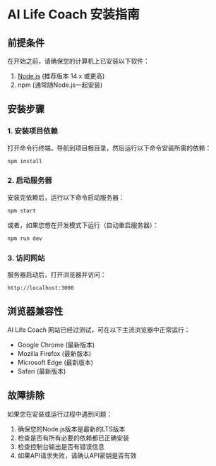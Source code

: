 # AI Life Coach 安装指南

## 前提条件

在开始之前，请确保您的计算机上已安装以下软件：

1. [Node.js](https://nodejs.org/) (推荐版本 14.x 或更高)
2. npm (通常随Node.js一起安装)

## 安装步骤

### 1. 安装项目依赖

打开命令行终端，导航到项目根目录，然后运行以下命令安装所需的依赖：

```bash
npm install
```

### 2. 启动服务器

安装完依赖后，运行以下命令启动服务器：

```bash
npm start
```

或者，如果您想在开发模式下运行（自动重启服务器）：

```bash
npm run dev
```

### 3. 访问网站

服务器启动后，打开浏览器并访问：

```
http://localhost:3000
```

## 浏览器兼容性

AI Life Coach 网站已经过测试，可在以下主流浏览器中正常运行：

- Google Chrome (最新版本)
- Mozilla Firefox (最新版本)
- Microsoft Edge (最新版本)
- Safari (最新版本)

## 故障排除

如果您在安装或运行过程中遇到问题：

1. 确保您的Node.js版本是最新的LTS版本
2. 检查是否有所有必要的依赖都已正确安装
3. 检查控制台输出是否有错误信息
4. 如果API请求失败，请确认API密钥是否有效